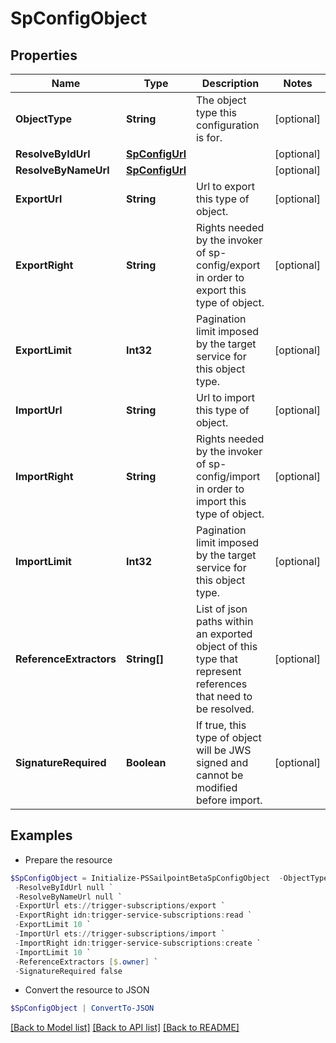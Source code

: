 # SpConfigObject
## Properties

Name | Type | Description | Notes
------------ | ------------- | ------------- | -------------
**ObjectType** | **String** | The object type this configuration is for. | [optional] 
**ResolveByIdUrl** | [**SpConfigUrl**](SpConfigUrl.md) |  | [optional] 
**ResolveByNameUrl** | [**SpConfigUrl**](SpConfigUrl.md) |  | [optional] 
**ExportUrl** | **String** | Url to export this type of object. | [optional] 
**ExportRight** | **String** | Rights needed by the invoker of sp-config/export in order to export this type of object. | [optional] 
**ExportLimit** | **Int32** | Pagination limit imposed by the target service for this object type. | [optional] 
**ImportUrl** | **String** | Url to import this type of object. | [optional] 
**ImportRight** | **String** | Rights needed by the invoker of sp-config/import in order to import this type of object. | [optional] 
**ImportLimit** | **Int32** | Pagination limit imposed by the target service for this object type. | [optional] 
**ReferenceExtractors** | **String[]** | List of json paths within an exported object of this type that represent references that need to be resolved. | [optional] 
**SignatureRequired** | **Boolean** | If true, this type of object will be JWS signed and cannot be modified before import. | [optional] 

## Examples

- Prepare the resource
```powershell
$SpConfigObject = Initialize-PSSailpointBetaSpConfigObject  -ObjectType TRIGGER_SUBSCRIPTION `
 -ResolveByIdUrl null `
 -ResolveByNameUrl null `
 -ExportUrl ets://trigger-subscriptions/export `
 -ExportRight idn:trigger-service-subscriptions:read `
 -ExportLimit 10 `
 -ImportUrl ets://trigger-subscriptions/import `
 -ImportRight idn:trigger-service-subscriptions:create `
 -ImportLimit 10 `
 -ReferenceExtractors [$.owner] `
 -SignatureRequired false
```

- Convert the resource to JSON
```powershell
$SpConfigObject | ConvertTo-JSON
```

[[Back to Model list]](../README.md#documentation-for-models) [[Back to API list]](../README.md#documentation-for-api-endpoints) [[Back to README]](../README.md)

